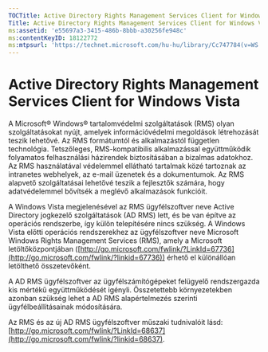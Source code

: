 ```yaml
---
TOCTitle: Active Directory Rights Management Services Client for Windows Vista
Title: Active Directory Rights Management Services Client for Windows Vista
ms:assetid: 'e55697a3-3415-486b-8bbb-a30256fe948c'
ms:contentKeyID: 18122772
ms:mtpsurl: 'https://technet.microsoft.com/hu-hu/library/Cc747784(v=WS.10)'
---
```


Active Directory Rights Management Services Client for Windows Vista
====================================================================

A Microsoft® Windows® tartalomvédelmi szolgáltatások (RMS) olyan szolgáltatásokat nyújt, amelyek információvédelmi megoldások létrehozását teszik lehetővé. Az RMS formátumtól és alkalmazástól független technológia. Tetszőleges, RMS-kompatibilis alkalmazással együttműködik folyamatos felhasználási házirendek biztosításában a bizalmas adatokhoz. Az RMS használatával védelemmel ellátható tartalmak közé tartoznak az intranetes webhelyek, az e-mail üzenetek és a dokumentumok. Az RMS alapvető szolgáltatásai lehetővé teszik a fejlesztők számára, hogy adatvédelemmel bővítsék a meglévő alkalmazások funkcióit.

A Windows Vista megjelenésével az RMS ügyfélszoftver neve Active Directory jogkezelő szolgáltatások (AD RMS) lett, és be van építve az operációs rendszerbe, így külön telepítésére nincs szükség. A Windows Vista előtti operációs rendszerekhez az ügyfélszoftver neve Microsoft Windows Rights Management Services (RMS), amely a Microsoft letöltőközpontjában ([http://go.microsoft.com/fwlink/?LinkId=67736](http://go.microsoft.com/fwlink/?linkid=67736)) érhető el különállóan letölthető összetevőként.

A AD RMS ügyfélszoftver az ügyfélszámítógépeket felügyelő rendszergazda kis mértékű együttműködését igényli. Összetettebb környezetekben azonban szükség lehet a AD RMS alapértelmezés szerinti ügyfélbeállításainak módosítására.

Az RMS és az új AD RMS ügyfélszoftver műszaki tudnivalóit lásd: [http://go.microsoft.com/fwlink/?LinkId=68637](http://go.microsoft.com/fwlink/?linkid=68637).
